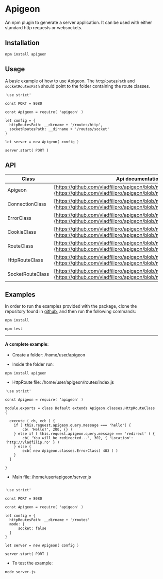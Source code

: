 # Apigeon

An npm plugin to generate a server application. It can be used with either standard http requests or websockets.

## Installation
```
npm install apigeon
```

## Usage
A basic example of how to use Apigeon. The `httpRoutesPath` and `socketRoutesPath` should point to the folder containing the route classes.

```
'use strict'

const PORT = 8080

const Apigeon = require( 'apigeon' )

let config = {
  httpRoutesPath: __dirname + '/routes/http',
  socketRoutesPath: __dirname + '/routes/socket'
}

let server = new Apigeon( config )

server.start( PORT )
```

## API

Class | Api documentation
--- | ---
Apigeon | [https://github.com/vladfilipro/apigeon/blob/master/docs/apigeon.md](https://github.com/vladfilipro/apigeon/blob/master/docs/apigeon.md)
ConnectionClass | [https://github.com/vladfilipro/apigeon/blob/master/docs/connection.md](https://github.com/vladfilipro/apigeon/blob/master/docs/connection.md)
ErrorClass | [https://github.com/vladfilipro/apigeon/blob/master/docs/error.md](https://github.com/vladfilipro/apigeon/blob/master/docs/error.md)
CookieClass | [https://github.com/vladfilipro/apigeon/blob/master/docs/cookie.md](https://github.com/vladfilipro/apigeon/blob/master/docs/cookie.md)
RouteClass | [https://github.com/vladfilipro/apigeon/blob/master/docs/route.md](https://github.com/vladfilipro/apigeon/blob/master/docs/route.md)
HttpRouteClass | [https://github.com/vladfilipro/apigeon/blob/master/docs/httproute.md](https://github.com/vladfilipro/apigeon/blob/master/docs/httproute.md)
SocketRouteClass | [https://github.com/vladfilipro/apigeon/blob/master/docs/socketroute.md](https://github.com/vladfilipro/apigeon/blob/master/docs/socketroute.md)

## Examples

In order to run the examples provided with the package, clone the repository found in [github](https://github.com/vladfilipro/apigeon.git), and then run the following commands:

```
npm install

npm test
```

---

#### A complete example:

- Create a folder: /home/user/apigeon

- Inside the folder run:

```
npm install apigeon
```

- HttpRoute file: /home/user/apigeon/routes/index.js

```
'use strict'

const Apigeon = require( 'apigeon' )

module.exports = class Default extends Apigeon.classes.HttpRouteClass {

  execute ( cb, ecb ) {
    if ( this.request.apigeon.query.message === 'hello') {
        cb( 'Hello!', 200, {} )
    } else if ( this.request.apigeon.query.message === 'redirect' ) {
        cb( 'You will be redirected...', 302, { 'Location': 'http://vladfilip.ro' } )
    } else {
        ecb( new Apigeon.classes.ErrorClass( 403 ) )
    }
  }

}
```

- Main file: /home/user/apigeon/server.js

```

'use strict'

const PORT = 8080

const Apigeon = require( 'apigeon' )

let config = {
  httpRoutesPath: __dirname + '/routes'
  mode: {
      socket: false
  }
}

let server = new Apigeon( config )

server.start( PORT )

```

- To test the example:

```
node server.js
```
